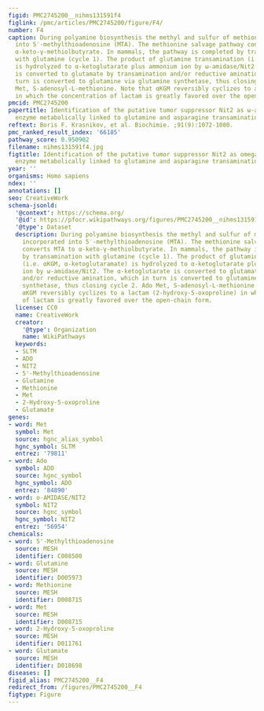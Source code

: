 ```yaml
---
figid: PMC2745200__nihms131591f4
figlink: /pmc/articles/PMC2745200/figure/F4/
number: F4
caption: During polyamine biosynthesis the methyl and sulfur of methionine are incorporated
  into 5′-methylthioadenosine (MTA). The methionine salvage pathway converts MTA to
  α-keto-γ-methiolbutyrate. In mammals, the pathway is completed by transamination
  with glutamine (cycle 1). The product of glutamine transamination (i.e. αKGM, α-ketoglutaramate)
  is hydrolyzed to α-ketoglutarate plus ammonium ion by ω-amidase/Nit2. The α-ketoglutarate
  is converted to glutamate by transamination and/or reductive amination, which in
  turn is converted to glutamine via glutamine synthetase, thus closing cycle 2. Ado
  Met, S-adenosyl-L-methionine. Note that αKGM reversibly cyclizes to a lactam (2-hydroxy-5-oxoproline)
  in which the concentration of lactam is greatly favored over the open-chain form.
pmcid: PMC2745200
papertitle: Identification of the putative tumor suppressor Nit2 as ω-amidase, an
  enzyme metabolically linked to glutamine and asparagine transamination.
reftext: Boris F. Krasnikov, et al. Biochimie. ;91(9):1072-1080.
pmc_ranked_result_index: '66185'
pathway_score: 0.950902
filename: nihms131591f4.jpg
figtitle: Identification of the putative tumor suppressor Nit2 as omega-amidase, an
  enzyme metabolically linked to glutamine and asparagine transamination
year: ''
organisms: Homo sapiens
ndex: ''
annotations: []
seo: CreativeWork
schema-jsonld:
  '@context': https://schema.org/
  '@id': https://pfocr.wikipathways.org/figures/PMC2745200__nihms131591f4.html
  '@type': Dataset
  description: During polyamine biosynthesis the methyl and sulfur of methionine are
    incorporated into 5′-methylthioadenosine (MTA). The methionine salvage pathway
    converts MTA to α-keto-γ-methiolbutyrate. In mammals, the pathway is completed
    by transamination with glutamine (cycle 1). The product of glutamine transamination
    (i.e. αKGM, α-ketoglutaramate) is hydrolyzed to α-ketoglutarate plus ammonium
    ion by ω-amidase/Nit2. The α-ketoglutarate is converted to glutamate by transamination
    and/or reductive amination, which in turn is converted to glutamine via glutamine
    synthetase, thus closing cycle 2. Ado Met, S-adenosyl-L-methionine. Note that
    αKGM reversibly cyclizes to a lactam (2-hydroxy-5-oxoproline) in which the concentration
    of lactam is greatly favored over the open-chain form.
  license: CC0
  name: CreativeWork
  creator:
    '@type': Organization
    name: WikiPathways
  keywords:
  - SLTM
  - ADO
  - NIT2
  - 5'-Methylthioadenosine
  - Glutamine
  - Methionine
  - Met
  - 2-Hydroxy-5-oxoproline
  - Glutamate
genes:
- word: Met
  symbol: Met
  source: hgnc_alias_symbol
  hgnc_symbol: SLTM
  entrez: '79811'
- word: Ado
  symbol: ADO
  source: hgnc_symbol
  hgnc_symbol: ADO
  entrez: '84890'
- word: o-AMIDASE/NIT2
  symbol: NIT2
  source: hgnc_symbol
  hgnc_symbol: NIT2
  entrez: '56954'
chemicals:
- word: 5'-Methylthioadenosine
  source: MESH
  identifier: C008500
- word: Glutamine
  source: MESH
  identifier: D005973
- word: Methionine
  source: MESH
  identifier: D008715
- word: Met
  source: MESH
  identifier: D008715
- word: 2-Hydroxy-5-oxoproline
  source: MESH
  identifier: D011761
- word: Glutamate
  source: MESH
  identifier: D018698
diseases: []
figid_alias: PMC2745200__F4
redirect_from: /figures/PMC2745200__F4
figtype: Figure
---
```

